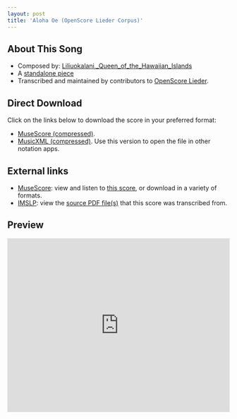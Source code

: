 ```yaml
---
layout: post
title: 'Aloha Oe (OpenScore Lieder Corpus)'
---
```


## About This Song

- Composed by: [Liliuokalani,_Queen_of_the_Hawaiian_Islands](https://fourscoreandmore.org/openscore/lieder/Liliuokalani,_Queen_of_the_Hawaiian_Islands)
- A [standalone piece](https://fourscoreandmore.org/openscore/lieder/Liliuokalani,_Queen_of_the_Hawaiian_Islands/_)
- Transcribed and maintained by contributors to [OpenScore Lieder].

[OpenScore Lieder]: https://musescore.com/openscore-lieder-corpus

## Direct Download

Click on the links below to download the score in your preferred format:
- [MuseScore (compressed)](https://github.com/openscore/lieder/blob/main/scores/Liliuokalani,_Queen_of_the_Hawaiian_Islands/_/Aloha_Oe/lc6650166.mscz?raw=true).
- [MusicXML (compressed)](https://github.com/openscore/lieder/blob/main/scores/Liliuokalani,_Queen_of_the_Hawaiian_Islands/_/Aloha_Oe/lc6650166.mxl?raw=true). Use this version to open the file in other notation apps.

## External links

- [MuseScore]: view and listen to [this score][MuseScore], or download in a variety of formats.
- [IMSLP]: view the [source PDF file(s)][IMSLP] that this score was transcribed from.

[MuseScore]: https://musescore.com/score/6650166
[IMSLP]: https://imslp.org/wiki/Special:ReverseLookup/26121

## Preview

<iframe width="100%" height="394" src="https://musescore.com/openscore-lieder-corpus/scores/6650166/embed" frameborder="0" allowfullscreen allow="autoplay; fullscreen"></iframe>
